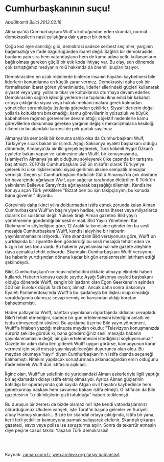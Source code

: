 # Cumhurbaşkanının suçu!

*Abdülhamit Bilici 2012.02.18*

<td class="columnist-detail">
<p>Almanya'da Cumhurbaşkanı Wulf'u koltuğundan eden skandal, normal demokrasilerin nasıl çalıştığına dair çarpıcı bir örnek.</p>
<p>
<div id="haberMetinDiv">
<p> Çoğu kez öyle sanıldığı gibi, demokrasi sadece serbest seçimler, yargının bağımsızlığı ve ifade özgürlüğünden ibaret değil. Sağlıklı bir demokraside, bunların yanı sıra hem vatandaşların hem de kamu adına yetki kullananların bağlı olması gereken güçlü bir etik koda ihtiyaç var. Bu olay, son dönemde çok tartıştığımız medyanın rolü hakkında da önemli ipuçları taşıyor.
<p>Demokrasiden en uzak rejimlerde binlerce insanın hayatını kaybetmesi bile liderlerin konumlarına en küçük zarar vermez. Demokrasiyi daha çok bir formaliteden ibaret gören yönetimlerde, liderler ellerindeki güçleri kullanarak siyaset veya yargı yollarını tıkar ve koltuklarına oturmaya devam ederler. Demokrasinin sağlıklı işlediği yerlerde ise toplumu ikna edici bir kabahat ortaya çıktığında siyasi veya hukuki mekanizmalara gerek kalmadan yöneticiler sorumluluğu üstlenip görevden çekilirler. Siyasi liderlerin doğal yollarla koltuklarını bırakmadığı; kamu görevlilerinin yolsuzluk ve büyük kabahatlere rağmen görevlerine devam ettiği; objektif nedenlerle kamu görevlilerine dokunması gereken yargının değişik mekanizmalarla kesildiği ülkemizin bu alandaki karnesi de pek parlak sayılmaz.
<p>Almanya'da sembolik bir konuma sahip olsa da Cumhurbaşkanı Wulf, Türkiye'ye sıcak bakan bir isimdi. Aşağı Saksonya eyaleti başbakanı olduğu dönemde, Almanya'da bir ilki gerçekleştirerek, Türk kökenli Aygül Özkan'ı eyalette bakan yapan ve kabinesine alan Wulff, bir konuşmasında, İslamiyet'in Almanya'ya ait olduğunu söyleyerek ülke çapında bir tartışma başlatmıştı. 2010'da Cumhurbaşkanı Gül'ün misafiri olarak Türkiye'ye gelerek iki ülke ilişkilerindeki siyasi gerilimin aksine sempatik mesajlar vermişti. Geçen yıl Cumhurbaşkanı Abdullah Gül'ü Almanya'da çok dostane bir hava içinde ağırlayan Wulf, aşırı sağcılar tarafından öldürülen 8 Türk'ün yakınlarını Bellevue Sarayı'nda ağırlayarak başsağlığı dilemişti. Kendisine konuyu açan Türk yetkililere "Bizzat ben bu işin takipçisiyim, bu konuda bana güvenin." diyordu.
<p>Görevinde daha ikinci yılını doldurmadan istifa etmek zorunda kalan Alman Cumhurbaşkanı Wulf'un başını yiyen hadise, vatana ihanet veya milyarlarca dolarlık bir suistimal değil. Yüksek tirajlı Alman gazetesi Bild yayın yönetmenine gönderdiği bir sesli e-mail. Bild Yayın Yönetmeni Kai Diekmann'ın söylediğine göre, 12 Aralık'ta kendisine gönderilen bu sesli mesajda Cumhurbaşkanı Wulff, kendisi aleyhine bir haberin yayınlanmamasını istiyordu. Yine skandalın Bild versiyonuna göre, Wulff'un yurtdışında bir ziyarette iken gönderdiği bu sesli mesajda tehdit eden ve kızgın bir ses tonu vardı. Bu haberin yayınlaması halinde gazete aleyhine dava açmakla tehdit ediyordu. Skandalın Cumhurbaşkanı Wulff versiyonu ise haberin yurtdışından dönene kadar bir gün ertelenmesini istirham ettiği şeklindeydi.
<p>Bild, Cumhurbaşkanı'nın ricasını/tehdidini dikkate almayıp elindeki haberi kullandı. Haberin konusu özetle şuydu: Aşağı Saksonya eyaleti başbakanı olduğu dönemde Wulff, zengin bir işadamı olan Egon Geerkens'in eşinden 500 bin Euroluk düşük faizli borç almıştı. Ancak daha sonra Saksonya Eyaleti Parlamentosu'nda Wulff'a bu işadamıyla bir ilişkisi olup olmadığı sorulduğunda olumsuz cevap vermiş ve karısından aldığı borçtan bahsetmemişti.
<p>Haber patlayınca Wulff, banttan yayınlanan röportajında iddiaları cevapladı. Bild'i tehdit etmediğini, sadece bir gün ertelenmesini istediğini anlattı ve istifa etmeyeceğini söyledi. Bu açıklama üzerine Bild yayın yönetmeni, Wulff'a hitaben yazdığı mektupta meydan okudu: "Televizyon konuşmanızda sürpriz şekilde gördük ki, bana gönderdiğiniz sesli mesajda haberin yayınlanmamasını değil, bir gün ertelenmesini istediğinizi söylüyorsunuz." Gazete bir adım daha ileri giderek Wulff uygun görürse, kamuoyunun karar vermesi için sesli mesajı yayınlayabileceğini duyurunca olan oldu. Bu meydan okumaya 'hayır' diyen Cumhurbaşkanı'nın istifa dışında seçeneği kalmamıştı. Nitekim yapılacak soruşturmada aklanacağından emin olduğunu ifade ederek Wulff dün istifasını açıkladı.
<p>İlginç olan, Wulff'un selefinin de yurtdışındaki Alman askerleriyle ilgili yaptığı bir açıklamadan dolayı istifa etmiş olmasıydı. Ayrıca Alman güçlerinin katıldığı bir operasyonda çok sayıda Afgan sivil hayatını kaybedince hem genelkurmay başkanı hem savunma bakanı istifa etmişti. O istifaları da Bild gazetesinin "kritik bilgilerin gizli tutulduğu" haberi tetiklemişti.
<p>Bu duruşun bir zerresi de bizde olamaz mı? İşte kendi vatandaşlarımızı öldürdüğümüz Uludere vahşeti, işte Taraf'ın başına gelenler ve Suriyeli albay Harnuş skandalı... Bizde bir skandal ortaya çıktığında, istifa bir yana, kerli ferli yetkililer kamuoyuna parmak sallayarak efelenir. Skandalı çıkaran gazeteci, savcı veya polise ise soruşturma açılır. Sonra da tekerrür etmesin diye peşine casus takılır. Yaşasın Türk demokrasisi! </p></p></p></p></p></p></p></p></div>
</p>


<p><br>
		 </br></p></td>

Kaynak: [zaman.com.tr](http://zaman.com.tr/yazar.do?yazino=1247042), [web.archive.org (arşiv bağlantısı)](http://web.archive.org/web/20120306161800/http://www.zaman.com.tr:80/yazar.do?yazino=1247042)
